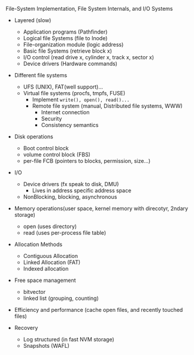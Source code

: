 File-System Implementation, File System Internals, and I/O Systems

- Layered (slow)
    - Application programs (Pathfinder)
    - Logical file Systems (file to Inode)
    - File-organization module (logic address)
    - Basic file Systems (retrieve block x)
    - I/O control (read drive x, cylinder x, track x, sector x)
    - Device drivers (Hardware commands)
- Different file systems
    - UFS (UNIX), FAT(well support)...
    - Virtual file systems (procfs, tmpfs, FUSE)
        - Implement `write(), open(), read()...`
        - Remote file system (manual, Distributed file systems, WWW)
            - Internet connection
            - Security
            - Consistency semantics
- Disk operations
    - Boot control block 
    - volume control block (FBS)
    - per-file FCB (pointers to blocks, permission, size...)
- I/O
    - Device drivers (fx speak to disk, DMU)
        - Lives in address specific address space
    - NonBlocking, blocking, asynchronous
    
- Memory operations(user space, kernel memory with direcotyr, 2ndary storage)
    - open (uses directory)
    - read (uses per-process file table)
- Allocation Methods
    - Contiguous Allocation
    - Linked Allocation (FAT)
    - Indexed allocation
- Free space management
    - bitvector
    - linked list (grouping, counting)
- Efficiency and performance (cache open files, and recently touched files)
- Recovery
    - Log structured (in fast NVM storage)
    - Snapshots (WAFL)